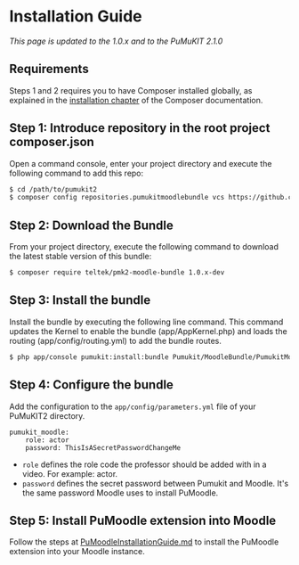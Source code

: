 Installation Guide
==================

*This page is updated to the 1.0.x and to the PuMuKIT 2.1.0*

Requirements
------------

Steps 1 and 2 requires you to have Composer installed globally, as explained
in the [installation chapter](https://getcomposer.org/doc/00-intro.md)
of the Composer documentation.


Step 1: Introduce repository in the root project composer.json
--------------------------------------------------------------

Open a command console, enter your project directory and execute the
following command to add this repo:

```bash
$ cd /path/to/pumukit2
$ composer config repositories.pumukitmoodlebundle vcs https://github.com/teltek/PuMuKIT2-moodle-bundle
```

Step 2: Download the Bundle
---------------------------

From your project directory, execute the following command to download
the latest stable version of this bundle:

```bash
$ composer require teltek/pmk2-moodle-bundle 1.0.x-dev
```

Step 3: Install the bundle
--------------------------

Install the bundle by executing the following line command. This command updates
the Kernel to enable the bundle (app/AppKernel.php) and loads the routing
(app/config/routing.yml) to add the bundle routes.

```bash
$ php app/console pumukit:install:bundle Pumukit/MoodleBundle/PumukitMoodleBundle
```

Step 4: Configure the bundle
----------------------------

Add the configuration to the `app/config/parameters.yml` file of your PuMuKIT2 directory.

```
pumukit_moodle:
    role: actor
    password: ThisIsASecretPasswordChangeMe
```

* `role` defines the role code the professor should be added with in a video. For example: actor.
* `password` defines the secret password between Pumukit and Moodle. It's the same password Moodle uses to install PuMoodle.

Step 5: Install PuMoodle extension into Moodle
----------------------------------------------

Follow the steps at [PuMoodleInstallationGuide.md](PuMoodleInstallationGuide.md)
to install the PuMoodle extension into your Moodle instance.
